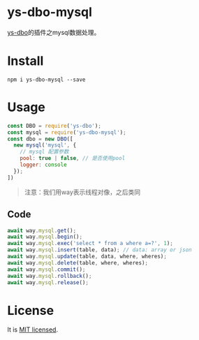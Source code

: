 # ys-dbo-mysql

[ys-dbo](https://www.npmjs.com/package/ys-dbo)的插件之mysql数据处理。

# Install

```shell
npm i ys-dbo-mysql --save
```

# Usage

```javascript
const DBO = require('ys-dbo');
const mysql = require('ys-dbo-mysql');
const dbo = new DBO([
  new mysql('mysql', {
    // mysql 配置参数
    pool: true | false, // 是否使用pool
    logger: console
  });
])
```

> 注意：我们用way表示线程对像，之后类同

## Code

```javascript
await way.mysql.get();
await way.mysql.begin();
await way.mysql.exec('select * from a where a=?', 1);
await way.mysql.insert(table, data); // data: array or json
await way.mysql.update(table, data, where, wheres);
await way.mysql.delete(table, where, wheres);
await way.mysql.commit();
await way.mysql.rollback();
await way.mysql.release();
```

# License

It is [MIT licensed](https://opensource.org/licenses/MIT).